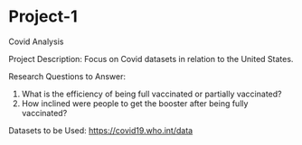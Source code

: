 # Project-1
Covid Analysis

Project Description: Focus on Covid datasets in relation to the United States.

Research Questions to Answer:
1. What is the efficiency of being full vaccinated or partially vaccinated?
2. How inclined were people to get the booster after being fully vaccinated?

Datasets to be Used: https://covid19.who.int/data

